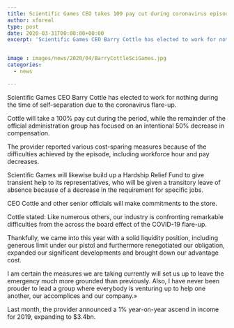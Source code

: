 ```yaml
---
title: Scientific Games CEO takes 100 pay cut during coronavirus episode period
author: xforeal 
type: post
date: 2020-03-31T00:00:00+00:00
excerpt: 'Scientific Games CEO Barry Cottle has elected to work for nothing during the time of self-confinement due to the coronavirus outbreak '


image : images/news/2020/04/BarryCottleSciGames.jpg
categories:
  - news

---
```

Scientific Games CEO Barry Cottle has elected to work for nothing during the time of self-separation due to the coronavirus flare-up. 

Cottle will take a 100&percnt; pay cut during the period, while the remainder of the official administration group has focused on an intentional 50&percnt; decrease in compensation. 

The provider reported various cost-sparing measures because of the difficulties achieved by the episode, including workforce hour and pay decreases. 

Scientific Games will likewise build up a Hardship Relief Fund to give transient help to its representatives, who will be given a transitory leave of absence because of a decrease in the requirement for specific jobs. 

CEO Cottle and other senior officials will make commitments to the store. 

Cottle stated: Like numerous others, our industry is confronting remarkable difficulties from the across the board effect of the COVID-19 flare-up. 

Thankfully, we came into this year with a solid liquidity position, including generous limit under our pistol and furthermore renegotiated our obligation, expanded our significant developments and brought down our advantage cost. 

I am certain the measures we are taking currently will set us up to leave the emergency much more grounded than previously. Also, I have never been prouder to lead a group where everybody is venturing up to help one another, our accomplices and our company.&#187; 

Last month, the provider announced a 1&percnt; year-on-year ascend in income for 2019, expanding to $3.4bn.